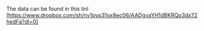 The data can be found in this linl [https://www.dropbox.com/sh/nv1pvp31ox8ec06/AADgvaYH1dBKRQo3dx72hedFa?dl=0]

